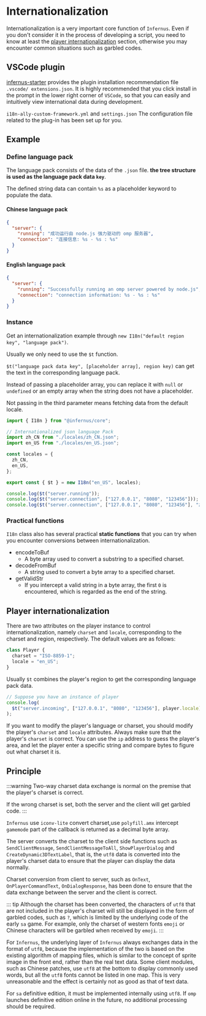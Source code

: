 # Internationalization

Internationalization is a very important core function of `Infernus`. Even if you don't consider it in the process of developing a script, you need to know at least the [player internationalization](#player-internationalization) section, otherwise you may encounter common situations such as garbled codes.

## VSCode plugin

[infernus-starter](https://github.com/dockfries/infernus-starter) provides the plugin installation recommendation file `.vscode/ extensions.json`. It is highly recommended that you click install in the prompt in the lower right corner of `VSCode`, so that you can easily and intuitively view international data during development.

`i18n-ally-custom-framework.yml` and `settings.json` The configuration file related to the plug-in has been set up for you.

## Example

### Define language pack

The language pack consists of the data of the `.json` file. **the tree structure is used as the language pack data `key`**.

The defined string data can contain `%s` as a placeholder keyword to populate the data.

#### Chinese language pack

```json
{
  "server": {
    "running": "成功运行由 node.js 强力驱动的 omp 服务器",
    "connection": "连接信息: %s - %s : %s"
  }
}
```

#### English language pack

```json
{
  "server": {
    "running": "Successfully running an omp server powered by node.js",
    "connection": "connection information: %s - %s : %s"
  }
}
```

### Instance

Get an internationalization example through `new I18n("default region key", "language pack")`.

Usually we only need to use the `$t` function.

`$t("language pack data key", [placeholder array], region key)` can get the text in the corresponding language pack.

Instead of passing a placeholder array, you can replace it with `null` or `undefined` or an empty array when the string does not have a placeholder.

Not passing in the third parameter means fetching data from the default locale.

```ts
import { I18n } from "@infernus/core";

// Internationalized json language Pack
import zh_CN from "./locales/zh_CN.json";
import en_US from "./locales/en_US.json";

const locales = {
  zh_CN,
  en_US,
};

export const { $t } = new I18n("en_US", locales);

console.log($t("server.running"));
console.log($t("server.connection", ["127.0.0.1", "8080", "123456"]));
console.log($t("server.connection", ["127.0.0.1", "8080", "123456"], "zh_CN"));
```

### Practical functions

`I18n` class also has several practical **static functions** that you can try when you encounter conversions between internationalization.

- encodeToBuf
  - A byte array used to convert a substring to a specified charset.
- decodeFromBuf
  - A string used to convert a byte array to a specified charset.
- getValidStr
  - If you intercept a valid string in a byte array, the first `0` is encountered, which is regarded as the end of the string.

## Player internationalization

There are two attributes on the player instance to control internationalization, namely `charset` and `locale`, corresponding to the charset and region, respectively.
The default values are as follows:

```ts
class Player {
  charset = "ISO-8859-1";
  locale = "en_US";
}
```

Usually `$t` combines the player's region to get the corresponding language pack data.

```ts
// Suppose you have an instance of player
console.log(
  $t("server.incoming", ["127.0.0.1", "8080", "123456"], player.locale)
);
```

If you want to modify the player's language or charset, you should modify the player's `charset` and `locale` attributes. Always make sure that the player's `charset` is correct. You can use the `ip` address to guess the player's area, and let the player enter a specific string and compare bytes to figure out what charset it is.

## Principle

:::warning
Two-way charset data exchange is normal on the premise that the player's charset is correct.

If the wrong charset is set, both the server and the client will get garbled code.
:::

`Infernus` use `iconv-lite` convert charset,use `polyfill.amx` intercept `gamemode` part of the callback is returned as a decimal byte array.

The server converts the charset to the client side functions such as `SendClientMessage`, `SendClientMessageToAll`, `ShowPlayerDialog` and `CreateDynamic3DTextLabel`, that is, the `utf8` data is converted into the player's charset data to ensure that the player can display the data normally.

Charset conversion from client to server, such as `OnText`, `OnPlayerCommandText`, `OnDialogResponse`, has been done to ensure that the data exchange between the server and the client is correct.

::: tip
Although the charset has been converted, the characters of `utf8` that are not included in the player's charset will still be displayed in the form of garbled codes, such as `?`, which is limited by the underlying code of the early `sa` game. For example, only the charset of western fonts `emoji` or Chinese characters will be garbled when received by `emoji`.
:::

For `Infernus`, the underlying layer of `Infernus` always exchanges data in the format of `utf8`, because the implementation of the two is based on the existing algorithm of mapping files, which is similar to the concept of sprite image in the front end, rather than the real text data. Some client modules, such as Chinese patches, use `utf8` at the bottom to display commonly used words, but all the `utf8` fonts cannot be listed in one map. This is very unreasonable and the effect is certainly not as good as that of text data.

For `sa` definitive edition, it must be implemented internally using `utf8`. If `omp` launches definitive edition online in the future, no additional processing should be required.
